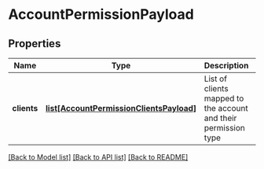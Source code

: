 # AccountPermissionPayload

## Properties
Name | Type | Description | Notes
------------ | ------------- | ------------- | -------------
**clients** | [**list[AccountPermissionClientsPayload]**](AccountPermissionClientsPayload.md) | List of clients mapped to the account and their permission type | [optional] 

[[Back to Model list]](../README.md#documentation-for-models) [[Back to API list]](../README.md#documentation-for-api-endpoints) [[Back to README]](../README.md)



